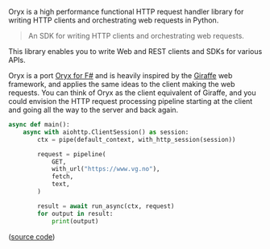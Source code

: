 Oryx is a high performance functional HTTP request handler library for writing HTTP clients and orchestrating web
requests in Python.

> An SDK for writing HTTP clients and orchestrating web requests.

This library enables you to write Web and REST clients and SDKs for various APIs.

Oryx is a port [Oryx for F#](https://github.com/cognitedata/oryx) and is heavily inspired by the
[Giraffe](https://github.com/giraffe-fsharp/Giraffe) web framework, and applies the same ideas to the client making the
web requests. You can think of Oryx as the client equivalent of Giraffe, and you could envision the HTTP request
processing pipeline starting at the client and going all the way to the server and back again.

```py
async def main():
    async with aiohttp.ClientSession() as session:
        ctx = pipe(default_context, with_http_session(session))

        request = pipeline(
            GET,
            with_url("https://www.vg.no"),
            fetch,
            text,
        )

        result = await run_async(ctx, request)
        for output in result:
            print(output)

```

([source code](https://github.com/dbrattli/Expression/blob/master/oryx/examples/app.py))
